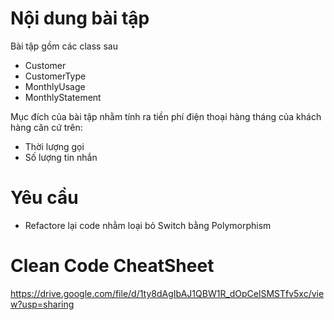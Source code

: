 # Nội dung bài tập

Bài tập gồm các class sau

- Customer
- CustomerType
- MonthlyUsage
- MonthlyStatement

Mục đích của bài tập nhằm tính ra tiền phí điện thoại hàng tháng của khách hàng căn cứ trên:

- Thời lượng gọi
- Số lượng tin nhắn

# Yêu cầu

- Refactore lại code nhằm loại bỏ Switch bằng Polymorphism

# Clean Code CheatSheet

https://drive.google.com/file/d/1ty8dAgIbAJ1QBW1R_dOpCelSMSTfv5xc/view?usp=sharing